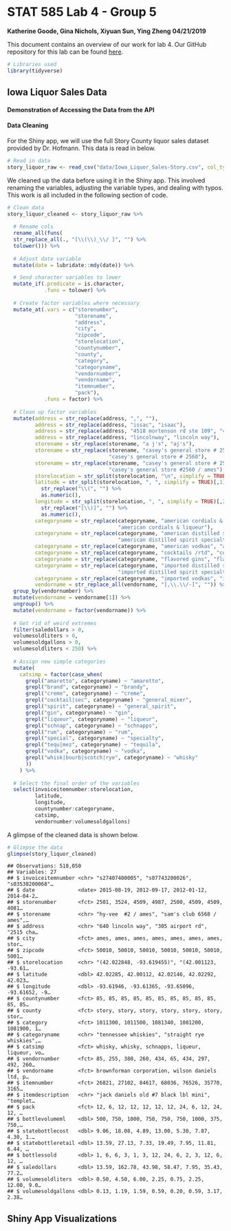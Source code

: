 
STAT 585 Lab 4 - Group 5
========================

**Katherine Goode, Gina Nichols, Xiyuan Sun, Ying Zheng**
**04/21/2019**

This document contains an overview of our work for lab 4. Our GitHub repository for this lab can be found [here](https://github.com/xiyuansun/stat585Lab4).

``` r
# Libraries used
library(tidyverse)
```

Iowa Liquor Sales Data
----------------------

#### Demonstration of Accessing the Data from the API

#### Data Cleaning

For the Shiny app, we will use the full Story County liquor sales dataset provided by Dr. Hofmann. This data is read in below.

``` r
# Read in data
story_liquor_raw <- read_csv("data/Iowa_Liquor_Sales-Story.csv", col_types = cols())
```

We cleaned up the data before using it in the Shiny app. This involved renaming the variables, adjusting the variable types, and dealing with typos. This work is all included in the following section of code.

``` r
# Clean data
story_liquor_cleaned <- story_liquor_raw %>%
  
  # Rename cols
  rename_all(funs(
  str_replace_all(., "[\\(\\)_\\/ ]", "") %>%
  tolower())) %>%
  
  # Adjust date variable
  mutate(date = lubridate::mdy(date)) %>%

  # Send character variables to lower
  mutate_if(.predicate = is.character,
            .funs = tolower) %>%
  
  # Create factor variables where necessary
  mutate_at(.vars = c("storenumber", 
                      "storename", 
                      "address", 
                      "city",
                      "zipcode", 
                      "storelocation", 
                      "countynumber",
                      "county",
                      "category", 
                      "categoryname", 
                      "vendornumber", 
                      "vendorname", 
                      "itemnumber", 
                      "pack"),
            .funs = factor) %>%
  
  # Clean up factor variables
  mutate(address = str_replace(address, ",", ""),
         address = str_replace(address, "issac", "isaac"),
         address = str_replace(address, "4518 mortenson rd ste 109", "4518 mortonsen street suite #109"),
         address = str_replace(address, "lincolnway", "lincoln way"),
         storename = str_replace(storename, "a j's", "aj's"),
         storename = str_replace(storename, "casey's general store # 2560/ ames", 
                                 "casey's general store # 2560"),
         storename = str_replace(storename, "casey's general store # 2560", 
                                 "casey's general store #2560 / ames"), 
         storelocation = str_split(storelocation, "\n", simplify = TRUE)[,3],
         latitude = str_split(storelocation, ", ", simplify = TRUE)[,1] %>% 
           str_replace("\\(", "") %>%
           as.numeric(),
         longitude = str_split(storelocation, ", ", simplify = TRUE)[,2] %>%
           str_replace("[\\)]", "") %>%
           as.numeric(),
         categoryname = str_replace(categoryname, "american cordials & liqueurs", 
                                    "american cordials & liqueur"),
         categoryname = str_replace(categoryname, "american distilled spirits specialty", 
                                    "american distilled spirit specialty"),
         categoryname = str_replace(categoryname, "american vodkas", "american vodka"),
         categoryname = str_replace(categoryname, "cocktails /rtd", "cocktails / rtd"),
         categoryname = str_replace(categoryname, "flavored gins", "flavored gin"),
         categoryname = str_replace(categoryname, "imported distilled spirits specialty", 
                                    "imported distilled spirit specialty"),
         categoryname = str_replace(categoryname, "imported vodkas", "imported vodka"),
         vendorname = str_replace_all(vendorname, "[,\\.\\/-]", "")) %>%
  group_by(vendornumber) %>%
  mutate(vendorname = vendorname[1]) %>%
  ungroup() %>%
  mutate(vendorname = factor(vendorname)) %>%
  
  # Get rid of weird extremes
  filter(saledollars > 0,
  volumesoldliters > 0,
  volumesoldgallons > 0,
  volumesoldliters < 250) %>%
  
  # Assign new simple categories
  mutate(
    catsimp = factor(case_when(
      grepl("amaretto", categoryname) ~ "amaretto",
      grepl("brand", categoryname) ~ "brandy",
      grepl("creme", categoryname) ~ "creme",
      grepl("cocktail|sec", categoryname) ~ "general_mixer",
      grepl("spirit", categoryname) ~ "general_spirit",
      grepl("gin", categoryname) ~ "gin",
      grepl("liqueur", categoryname) ~ "liqueur",
      grepl("schnap", categoryname) ~ "schnapps",
      grepl("rum", categoryname) ~ "rum",
      grepl("special", categoryname) ~ "specialty",
      grepl("tequ|mez", categoryname) ~ "tequila",
      grepl("vodka", categoryname) ~ "vodka",
      grepl("whisk|bourb|scotch|rye", categoryname) ~ "whisky"
      ))
    ) %>%
  
  # Select the final order of the variables
  select(invoiceitemnumber:storelocation, 
         latitude, 
         longitude, 
         countynumber:categoryname, 
         catsimp, 
         vendornumber:volumesoldgallons)
```

A glimpse of the cleaned data is shown below.

``` r
# Glimpse the data
glimpse(story_liquor_cleaned)
```

    ## Observations: 518,050
    ## Variables: 27
    ## $ invoiceitemnumber <chr> "s27407400005", "s07743200026", "s03538200068"…
    ## $ date              <date> 2015-08-19, 2012-09-17, 2012-01-12, 2014-04-2…
    ## $ storenumber       <fct> 2501, 3524, 4509, 4987, 2500, 4509, 4509, 4081…
    ## $ storename         <chr> "hy-vee  #2 / ames", "sam's club 6568 / ames",…
    ## $ address           <chr> "640 lincoln way", "305 airport rd", "2515 cha…
    ## $ city              <fct> ames, ames, ames, ames, ames, ames, ames, stor…
    ## $ zipcode           <fct> 50010, 50010, 50010, 50010, 50010, 50010, 5001…
    ## $ storelocation     <chr> "(42.022848, -93.619455)", "(42.001123, -93.61…
    ## $ latitude          <dbl> 42.02285, 42.00112, 42.02146, 42.02292, 42.023…
    ## $ longitude         <dbl> -93.61946, -93.61365, -93.65096, -93.61652, -9…
    ## $ countynumber      <fct> 85, 85, 85, 85, 85, 85, 85, 85, 85, 85, 85, 85…
    ## $ county            <fct> story, story, story, story, story, story, stor…
    ## $ category          <fct> 1011300, 1011500, 1081340, 1081200, 1081900, 1…
    ## $ categoryname      <chr> "tennessee whiskies", "straight rye whiskies",…
    ## $ catsimp           <fct> whisky, whisky, schnapps, liqueur, liqueur, vo…
    ## $ vendornumber      <fct> 85, 255, 380, 260, 434, 65, 434, 297, 492, 260…
    ## $ vendorname        <fct> brownforman corporation, wilson daniels ltd, p…
    ## $ itemnumber        <fct> 26821, 27102, 84617, 68036, 76526, 35770, 3165…
    ## $ itemdescription   <chr> "jack daniels old #7 black lbl mini", "templet…
    ## $ pack              <fct> 12, 6, 12, 12, 12, 12, 12, 24, 6, 12, 24, 12, …
    ## $ bottlevolumeml    <dbl> 500, 750, 1000, 750, 750, 750, 1000, 375, 750,…
    ## $ statebottlecost   <dbl> 9.06, 18.08, 4.89, 13.00, 5.30, 7.87, 4.30, 1.…
    ## $ statebottleretail <dbl> 13.59, 27.13, 7.33, 19.49, 7.95, 11.81, 6.44, …
    ## $ bottlessold       <dbl> 1, 6, 6, 3, 1, 3, 12, 24, 6, 2, 3, 12, 6, 12, …
    ## $ saledollars       <dbl> 13.59, 162.78, 43.98, 58.47, 7.95, 35.43, 77.2…
    ## $ volumesoldliters  <dbl> 0.50, 4.50, 6.00, 2.25, 0.75, 2.25, 12.00, 9.0…
    ## $ volumesoldgallons <dbl> 0.13, 1.19, 1.59, 0.59, 0.20, 0.59, 3.17, 2.38…

Shiny App Visualizations
------------------------
